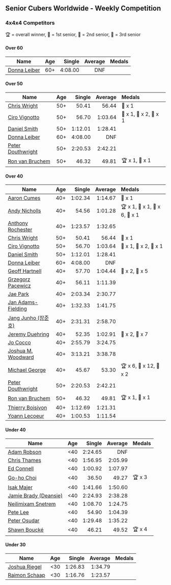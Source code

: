 ## Senior Cubers Worldwide - Weekly Competition
### 4x4x4 Competitors

🏆 = overall winner, 🥇 = 1st senior, 🥈 = 2nd senior, 🥉 = 3rd senior

#### Over 60

| Name | Age | Single | Average | Medals |
| -- | :--: | --: | --: | :-- |
| [Donna Leiber](../../persons/donna_leiber/444.md) | 60+ | 4:08.00 | DNF |  |

#### Over 50

| Name | Age | Single | Average | Medals |
| -- | :--: | --: | --: | :-- |
| [Chris Wright](../../persons/chris_wright/444.md) | 50+ | 50.41 | 56.44 | 🥈 x 1 |
| [Ciro Vignotto](../../persons/ciro_vignotto/444.md) | 50+ | 56.70 | 1:03.64 | 🥇 x 1, 🥈 x 2, 🥉 x 1 |
| [Daniel Smith](../../persons/daniel_smith/444.md) | 50+ | 1:12.01 | 1:28.41 |  |
| [Donna Leiber](../../persons/donna_leiber/444.md) | 60+ | 4:08.00 | DNF |  |
| [Peter Douthwright](../../persons/peter_douthwright/444.md) | 50+ | 2:20.53 | 2:42.21 |  |
| [Ron van Bruchem](../../persons/ron_van_bruchem/444.md) | 50+ | 46.32 | 49.81 | 🏆 x 1, 🥇 x 1 |

#### Over 40

| Name | Age | Single | Average | Medals |
| -- | :--: | --: | --: | :-- |
| [Aaron Cumes](../../persons/aaron_cumes/444.md) | 40+ | 1:02.34 | 1:14.67 | 🥉 x 1 |
| [Andy Nicholls](../../persons/andy_nicholls/444.md) | 40+ | 54.56 | 1:01.28 | 🏆 x 1, 🥇 x 1, 🥈 x 6, 🥉 x 1 |
| [Anthony Rochester](../../persons/anthony_rochester/444.md) | 40+ | 1:23.57 | 1:32.65 |  |
| [Chris Wright](../../persons/chris_wright/444.md) | 50+ | 50.41 | 56.44 | 🥈 x 1 |
| [Ciro Vignotto](../../persons/ciro_vignotto/444.md) | 50+ | 56.70 | 1:03.64 | 🥇 x 1, 🥈 x 2, 🥉 x 1 |
| [Daniel Smith](../../persons/daniel_smith/444.md) | 50+ | 1:12.01 | 1:28.41 |  |
| [Donna Leiber](../../persons/donna_leiber/444.md) | 60+ | 4:08.00 | DNF |  |
| [Geoff Hartnell](../../persons/geoff_hartnell/444.md) | 40+ | 57.70 | 1:04.44 | 🥈 x 2, 🥉 x 5 |
| [Grzegorz Pacewicz](../../persons/grzegorz_pacewicz/444.md) | 40+ | 56.11 | 1:11.39 |  |
| [Jae Park](../../persons/jae_park/444.md) | 40+ | 2:03.34 | 2:30.77 |  |
| [Jan Adams-Fielding](../../persons/jan_adams_fielding/444.md) | 40+ | 1:32.33 | 1:41.75 |  |
| [Jang Junho (장준호)](../../persons/jang_junho/444.md) | 40+ | 2:31.31 | 2:58.70 |  |
| [Jeremy Duehring](../../persons/jeremy_duehring/444.md) | 40+ | 52.35 | 1:02.91 | 🥈 x 2, 🥉 x 7 |
| [Jo Cocco](../../persons/jo_cocco/444.md) | 40+ | 2:55.79 | 3:24.75 |  |
| [Joshua M. Woodward](../../persons/joshua_m_woodward/444.md) | 40+ | 3:13.21 | 3:38.78 |  |
| [Michael George](../../persons/michael_george/444.md) | 40+ | 45.67 | 53.30 | 🏆 x 6, 🥇 x 12, 🥈 x 2 |
| [Peter Douthwright](../../persons/peter_douthwright/444.md) | 50+ | 2:20.53 | 2:42.21 |  |
| [Ron van Bruchem](../../persons/ron_van_bruchem/444.md) | 50+ | 46.32 | 49.81 | 🏆 x 1, 🥇 x 1 |
| [Thierry Boisivon](../../persons/thierry_boisivon/444.md) | 40+ | 1:12.69 | 1:21.31 |  |
| [Yoann Lecoeur](../../persons/yoann_lecoeur/444.md) | 40+ | 1:00.53 | 1:11.54 |  |

#### Under 40

| Name | Age | Single | Average | Medals |
| -- | :--: | --: | --: | :-- |
| [Adam Robson](../../persons/adam_robson/444.md) | <40 | 2:24.65 | DNF |  |
| [Chris Thames](../../persons/chris_thames/444.md) | <40 | 1:56.95 | 2:05.99 |  |
| [Ed Connell](../../persons/ed_connell/444.md) | <40 | 1:00.92 | 1:07.97 |  |
| [Go-ho Choi](../../persons/go_ho_choi/444.md) | <40 | 36.50 | 49.27 | 🏆 x 3 |
| [Isak Majer](../../persons/isak_majer/444.md) | <40 | 1:41.66 | 1:50.60 |  |
| [Jamie Brady (Deansie)](../../persons/jamie_brady/444.md) | <40 | 2:24.93 | 2:38.28 |  |
| [Neilimixam Snetrem](../../persons/neilimixam_snetrem/444.md) | <40 | 1:08.70 | 1:24.75 |  |
| [Pete Lee](../../persons/pete_lee/444.md) | <40 | 54.90 | 1:04.39 |  |
| [Peter Osudar](../../persons/peter_osudar/444.md) | <40 | 1:29.48 | 1:35.22 |  |
| [Shawn Boucké](../../persons/shawn_boucke/444.md) | <40 | 46.21 | 49.52 | 🏆 x 4 |

#### Under 30

| Name | Age | Single | Average | Medals |
| -- | :--: | --: | --: | :-- |
| [Joshua Riegel](../../persons/joshua_riegel/444.md) | <30 | 1:26.83 | 1:34.79 |  |
| [Raimon Schaap](../../persons/raimon_schaap/444.md) | <30 | 1:16.76 | 1:23.57 |  |


<!-- Global site tag (gtag.js) - Google Analytics -->
<script async src="https://www.googletagmanager.com/gtag/js?id=UA-86348435-3"></script>
<script>window.dataLayer = window.dataLayer || []; function gtag() {dataLayer.push(arguments);} gtag('js', new Date()); gtag('config', 'UA-86348435-3');</script>
